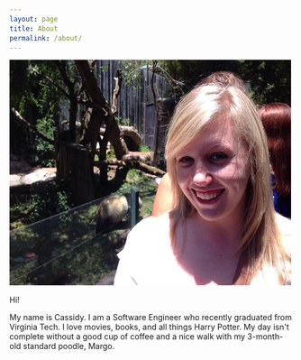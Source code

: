 ```yaml
---
layout: page
title: About
permalink: /about/
---
```


<img src="/images/profilepic.jpg" height="400" width="500">

Hi! 

My name is Cassidy. I am a Software Engineer who recently graduated from Virginia Tech. 
I love movies, books, and all things Harry Potter. My day isn't complete without
a good cup of coffee and a nice walk with my 3-month-old standard poodle, Margo. 